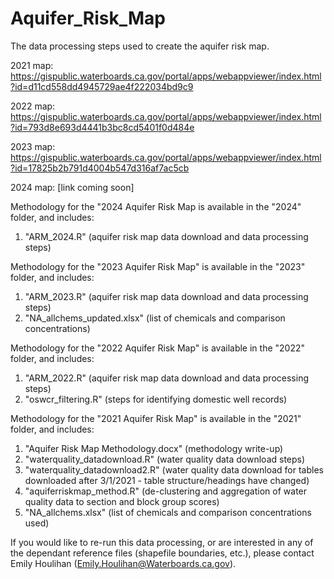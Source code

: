 # Aquifer_Risk_Map
The data processing steps used to create the aquifer risk map.

2021 map: https://gispublic.waterboards.ca.gov/portal/apps/webappviewer/index.html?id=d11cd558dd4945729ae4f222034bd9c9

2022 map: https://gispublic.waterboards.ca.gov/portal/apps/webappviewer/index.html?id=793d8e693d4441b3bc8cd5401f0d484e

2023 map: https://gispublic.waterboards.ca.gov/portal/apps/webappviewer/index.html?id=17825b2b791d4004b547d316af7ac5cb

2024 map: [link coming soon]

Methodology for the "2024 Aquifer Risk Map is available in the "2024" folder, and includes:
1. "ARM_2024.R" (aquifer risk map data download and data processing steps)

Methodology for the "2023 Aquifer Risk Map" is available in the "2023" folder, and includes:
1. "ARM_2023.R" (aquifer risk map data download and data processing steps)
2. "NA_allchems_updated.xlsx" (list of chemicals and comparison concentrations)

Methodology for the "2022 Aquifer Risk Map" is available in the "2022" folder, and includes:
1. "ARM_2022.R" (aquifer risk map data download and data processing steps)
3. "oswcr_filtering.R" (steps for identifying domestic well records)

Methodology for the "2021 Aquifer Risk Map" is available in the "2021" folder, and includes:
1. "Aquifer Risk Map Methodology.docx" (methodology write-up)
2. "waterquality_datadownload.R" (water quality data download steps)
3. "waterquality_datadownload2.R" (water quality data download for tables downloaded after 3/1/2021 - table structure/headings have changed)
4. "aquiferriskmap_method.R" (de-clustering and aggregation of water quality data to section and block group scores)
5. "NA_allchems.xlsx" (list of chemicals and comparison concentrations used)

If you would like to re-run this data processing, or are interested in any of the dependant reference files
(shapefile boundaries, etc.), please contact Emily Houlihan (Emily.Houlihan@Waterboards.ca.gov).
